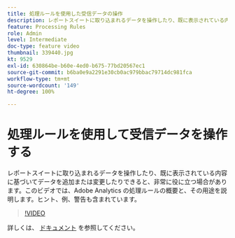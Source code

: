 ```yaml
---
title: 処理ルールを使用した受信データの操作
description: レポートスイートに取り込まれるデータを操作したり、既に表示されている内容に基づいてデータを追加または変更したりできると、非常に役に立つ場合があります。このビデオでは、Adobe Analytics の処理ルールの概要と、その用途を説明します。ヒント、例、警告も含まれています。
feature: Processing Rules
role: Admin
level: Intermediate
doc-type: feature video
thumbnail: 339440.jpg
kt: 9529
exl-id: 630864be-b60e-4ed0-b675-77bd20567ec1
source-git-commit: b6ba0e9a2291e30cb0ac979bbac79714dc981fca
workflow-type: tm+mt
source-wordcount: '149'
ht-degree: 100%

---
```


# 処理ルールを使用して受信データを操作する

レポートスイートに取り込まれるデータを操作したり、既に表示されている内容に基づいてデータを追加または変更したりできると、非常に役に立つ場合があります。このビデオでは、Adobe Analytics の処理ルールの概要と、その用途を説明します。ヒント、例、警告も含まれています。

>[!VIDEO](https://video.tv.adobe.com/v/339440/?quality=12&learn=on)

詳しくは、 [ドキュメント](https://experienceleague.adobe.com/docs/analytics/admin/admin-tools/processing-rules/processing-rules.html?lang=ja) を参照してください。

